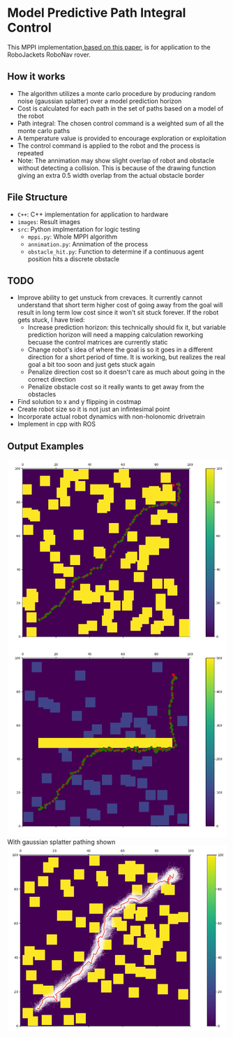 # Model Predictive Path Integral Control
This MPPI implementation,[based on this paper](https://ieeexplore.ieee.org/stamp/stamp.jsp?tp=&arnumber=7487277), is for application to the RoboJackets RoboNav rover.

## How it works
- The algorithm utilizes a monte carlo procedure by producing random noise (gaussian splatter) over a model prediction horizon
- Cost is calculated for each path in the set of paths based on a model of the robot
- Path integral: The chosen control command is a weighted sum of all the monte carlo paths
- A temperature value is provided to encourage exploration or exploitation
- The control command is applied to the robot and the process is repeated
- Note: The annimation may show slight overlap of robot and obstacle without detecting a collision. This is because of the drawing function giving an extra 0.5 width overlap from the actual obstacle border

## File Structure
- `C++`: C++ implementation for application to hardware
- `images`: Result images
- `src`: Python implmentation for logic testing
  - `mppi.py`: Whole MPPI algorithm
  - `annimation.py`: Annimation of the process
  - `obstacle_hit.py`: Function to determine if a continuous agent position hits a discrete obstacle
 
## TODO
- Improve ability to get unstuck from crevaces. It currently cannot understand that short term higher cost of going away from the goal will result in long term low cost since it won't sit stuck forever. If the robot gets stuck, I have tried:
  - Increase prediction horizon: this technically should fix it, but variable prediction horizon will need a mapping calculation reworking becuase the control matrices are currently static
  - Change robot's idea of where the goal is so it goes in a different direction for a short period of time. It is working, but realizes the real goal a bit too soon and just gets stuck again
  - Penalize direction cost so it doesn't care as much about going in the correct direction
  - Penalize obstacle cost so it really wants to get away from the obstacles
- Find solution to x and y flipping in costmap
- Create robot size so it is not just an infintesimal point
- Incorporate actual robot dynamics with non-holonomic drivetrain
- Implement in cpp with ROS

## Output Examples
![regular](images/regular.png "This is an example image")
![wall](images/wall.png "This is an example image")
With gaussian splatter pathing shown
![gaussian](images/gaussian3.png "This is an example image")
